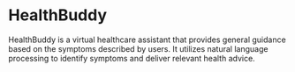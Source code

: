 # HealthBuddy
HealthBuddy is a virtual healthcare assistant that provides general guidance based on the symptoms described by users. It utilizes natural language processing to identify symptoms and deliver relevant health advice.
